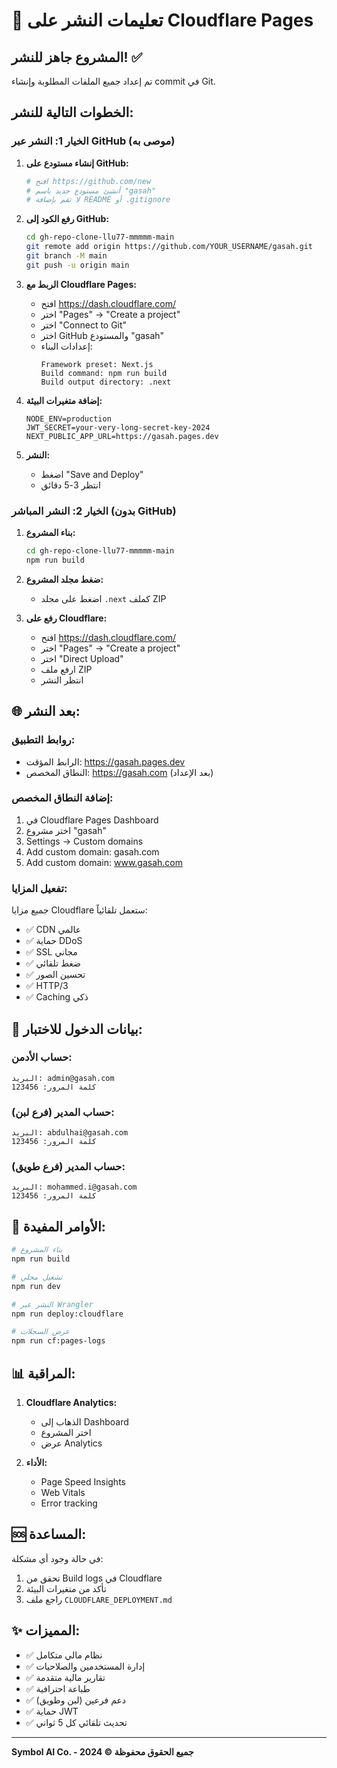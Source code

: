 # 🚀 تعليمات النشر على Cloudflare Pages

## المشروع جاهز للنشر! ✅

تم إعداد جميع الملفات المطلوبة وإنشاء commit في Git.

## الخطوات التالية للنشر:

### الخيار 1: النشر عبر GitHub (موصى به)

1. **إنشاء مستودع على GitHub:**
   ```bash
   # افتح https://github.com/new
   # أنشئ مستودع جديد باسم "gasah"
   # لا تقم بإضافة README أو .gitignore
   ```

2. **رفع الكود إلى GitHub:**
   ```bash
   cd gh-repo-clone-llu77-mmmmm-main
   git remote add origin https://github.com/YOUR_USERNAME/gasah.git
   git branch -M main
   git push -u origin main
   ```

3. **الربط مع Cloudflare Pages:**
   - افتح https://dash.cloudflare.com/
   - اختر "Pages" → "Create a project"
   - اختر "Connect to Git"
   - اختر GitHub والمستودع "gasah"
   - إعدادات البناء:
     ```
     Framework preset: Next.js
     Build command: npm run build
     Build output directory: .next
     ```

4. **إضافة متغيرات البيئة:**
   ```env
   NODE_ENV=production
   JWT_SECRET=your-very-long-secret-key-2024
   NEXT_PUBLIC_APP_URL=https://gasah.pages.dev
   ```

5. **النشر:**
   - اضغط "Save and Deploy"
   - انتظر 3-5 دقائق

### الخيار 2: النشر المباشر (بدون GitHub)

1. **بناء المشروع:**
   ```bash
   cd gh-repo-clone-llu77-mmmmm-main
   npm run build
   ```

2. **ضغط مجلد المشروع:**
   - اضغط على مجلد `.next` كملف ZIP

3. **رفع على Cloudflare:**
   - افتح https://dash.cloudflare.com/
   - اختر "Pages" → "Create a project"
   - اختر "Direct Upload"
   - ارفع ملف ZIP
   - انتظر النشر

## 🌐 بعد النشر:

### روابط التطبيق:
- الرابط المؤقت: https://gasah.pages.dev
- النطاق المخصص: https://gasah.com (بعد الإعداد)

### إضافة النطاق المخصص:
1. في Cloudflare Pages Dashboard
2. اختر مشروع "gasah"
3. Settings → Custom domains
4. Add custom domain: gasah.com
5. Add custom domain: www.gasah.com

### تفعيل المزايا:
جميع مزايا Cloudflare ستعمل تلقائياً:
- ✅ CDN عالمي
- ✅ حماية DDoS
- ✅ SSL مجاني
- ✅ ضغط تلقائي
- ✅ تحسين الصور
- ✅ HTTP/3
- ✅ Caching ذكي

## 📱 بيانات الدخول للاختبار:

### حساب الأدمن:
```
البريد: admin@gasah.com
كلمة المرور: 123456
```

### حساب المدير (فرع لبن):
```
البريد: abdulhai@gasah.com
كلمة المرور: 123456
```

### حساب المدير (فرع طويق):
```
البريد: mohammed.i@gasah.com
كلمة المرور: 123456
```

## 🔧 الأوامر المفيدة:

```bash
# بناء المشروع
npm run build

# تشغيل محلي
npm run dev

# النشر عبر Wrangler
npm run deploy:cloudflare

# عرض السجلات
npm run cf:pages-logs
```

## 📊 المراقبة:

1. **Cloudflare Analytics:**
   - الذهاب إلى Dashboard
   - اختر المشروع
   - عرض Analytics

2. **الأداء:**
   - Page Speed Insights
   - Web Vitals
   - Error tracking

## 🆘 المساعدة:

في حالة وجود أي مشكلة:
1. تحقق من Build logs في Cloudflare
2. تأكد من متغيرات البيئة
3. راجع ملف `CLOUDFLARE_DEPLOYMENT.md`

## ✨ المميزات:

- ✅ نظام مالي متكامل
- ✅ إدارة المستخدمين والصلاحيات
- ✅ تقارير مالية متقدمة
- ✅ طباعة احترافية
- ✅ دعم فرعين (لبن وطويق)
- ✅ حماية JWT
- ✅ تحديث تلقائي كل 5 ثواني

---
**Symbol AI Co. - جميع الحقوق محفوظة © 2024**